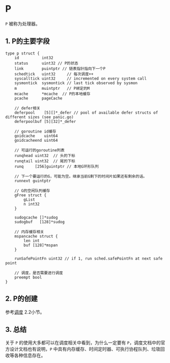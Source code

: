 # P
`P` 被称为处理器。

## 1. P的主要字段
```
type p struct {
	id          int32
	status      uint32 // P的状态
	link        puintptr // 链表指针指向下一个P
	schedtick   uint32     // 每次调度++
	syscalltick uint32     // incremented on every system call
	sysmontick  sysmontick // last tick observed by sysmon
	m           muintptr   // P绑定的M
	mcache      *mcache  // P的本地缓存
	pcache      pageCache

    // defer相关
	deferpool    [5][]*_defer // pool of available defer structs of different sizes (see panic.go)
	deferpoolbuf [5][32]*_defer

	// goroutine id缓存
	goidcache    uint64
	goidcacheend uint64

	// 可运行的goroutine列表
	runqhead uint32  // 头的下标
	runqtail uint32  // 尾的下标
	runq     [256]guintptr // 本地G环形队列

    // 下一个要运行的G，可能为空。继承当前G剩下的时间片如果还有剩余的话。
	runnext guintptr

	// G的空闲队列缓存
	gFree struct {
		gList
		n int32
	}

	sudogcache []*sudog
	sudogbuf   [128]*sudog

	// 内存缓存相关
	mspancache struct {
		len int
		buf [128]*mspan
	}

	runSafePointFn uint32 // if 1, run sched.safePointFn at next safe point

	// 调度，是否需要进行调度
	preempt bool
}
```

## 2. P的创建
参考[调度](./sched.md) 2.2小节。

## 3. 总结
关于 `P` 的使用大多都可以在调度相关中看到，为什么一定要有 `P`，调度文档中的官方设计文档也有说明，`P` 中具有内存缓存、时间定时器、可执行协程队列、垃圾回收等各种信息存在。
